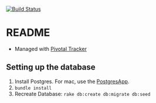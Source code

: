 [![Build Status](https://travis-ci.org/adamzaninovich/rally_rampage.png?branch=master)](https://travis-ci.org/adamzaninovich/rally_rampage)

# README

* Managed with [Pivotal Tracker](https://www.pivotaltracker.com/s/projects/902628)

## Setting up the database

1. Install Postgres. For mac, use the [PostgresApp](http://postgresapp.com).
2. `bundle install`
3. Recreate Database: `rake db:create db:migrate db:seed`

